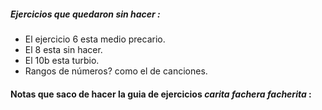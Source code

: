##### Ejercicios que quedaron sin hacer :
* El ejercicio 6 esta medio precario.
* El 8 esta sin hacer.
* El 10b esta turbio.
* Rangos de números? como el de canciones.

#### Notas que saco de hacer la guia de ejercicios ***carita fachera facherita*** :
